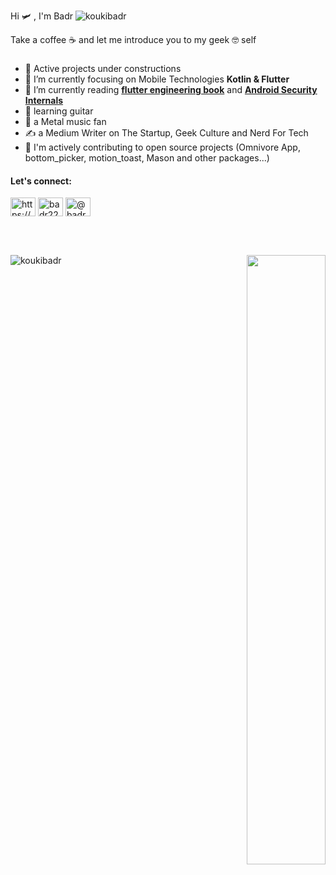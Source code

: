 Hi 🛩️ , I'm Badr <img src="https://komarev.com/ghpvc/?username=koukibadr&label=Profile%20views&color=0e75b6&style=flat" alt="koukibadr" /></h1>

Take a coffee ☕ and let me introduce you to my geek 🤓 self
<h3 align="left"> </h3>

- 👷 Active projects under constructions
- 🌱 I’m currently focusing on Mobile Technologies **Kotlin & Flutter**
- 📖 I’m currently reading [**flutter engineering book**](https://www.flutterengineering.io/) and [**Android Security Internals**](https://www.amazon.com/Android-Security-Internals-Depth-Architecture/dp/1593275811)
- 🎸 learning guitar
- 🤘 a Metal music fan
- ✍️ a Medium Writer on The Startup, Geek Culture and Nerd For Tech
- 👯 I'm actively contributing to open source projects (Omnivore App, bottom_picker, motion_toast, Mason and other packages...)
<h4 align="left">Let's connect:</h4>
<p align="left">
<a href="https://linkedin.com/in/https://www.linkedin.com/in/badr-kouki-996351116/" target="blank"><img align="center" src="https://raw.githubusercontent.com/rahuldkjain/github-profile-readme-generator/master/src/images/icons/Social/linked-in-alt.svg" alt="https://www.linkedin.com/in/badr-kouki-996351116/" height="30" width="40" /></a>
<a href="https://dribbble.com/badr2210" target="blank"><img align="center" src="https://raw.githubusercontent.com/rahuldkjain/github-profile-readme-generator/master/src/images/icons/Social/dribbble.svg" alt="badr2210" height="30" width="40" /></a>
<a href="https://medium.com/@badrkouki" target="blank"><img align="center" src="https://raw.githubusercontent.com/rahuldkjain/github-profile-readme-generator/master/src/images/icons/Social/medium.svg" alt="@badrkouki" height="30" width="40" /></a>
</p>

<br>
<br>

<div>
  <p><img  align="left" src="https://github-readme-stats.vercel.app/api/top-langs?username=koukibadr&langs_count=10&hide=cplusplus,cmake,html,objective-c,purebasic&show_icons=true&locale=en&layout=compact" alt="koukibadr" /></p>
  <div align="right" >
    <picture>
  <source
    srcset="https://github-readme-stats.vercel.app/api?username=koukibadr&show_icons=true&theme=dark&rank_icon=star"
    media="(prefers-color-scheme: dark)"
  />
  <source
    srcset="https://github-readme-stats.vercel.app/api?username=koukibadr&show_icons=true"
    media="(prefers-color-scheme: light), (prefers-color-scheme: no-preference)"
  />
  <img src="https://github-readme-stats.vercel.app/api?username=koukibadr&show_icons=true" width="50%"/>
</picture>
  </div>
</div>

<br>

<!-- <div align="center" >
  <img src="https://github-profile-trophy.vercel.app/?username=koukibadr&theme=dracula&columns=3&row=1"/>
</div>
-->







